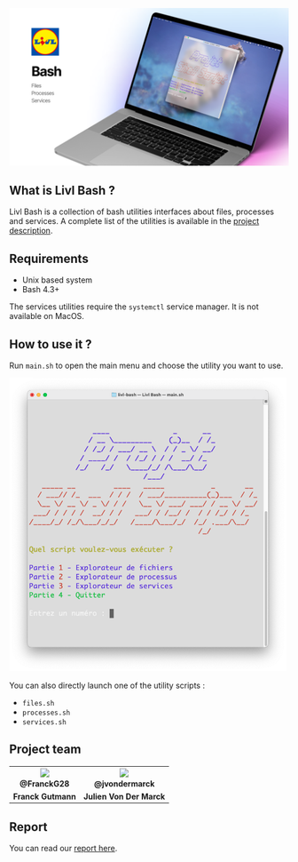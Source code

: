 ![Livl Bash](img/livl-bash.png)

## What is Livl Bash ?

Livl Bash is a collection of bash utilities interfaces about files, processes and services.
A complete list of the utilities is available in the [project description](PROJECT.md).

## Requirements

* Unix based system
* Bash 4.3+

The services utilities require the `systemctl` service manager. It is not available on MacOS.

## How to use it ?

Run `main.sh` to open the main menu and choose the utility you want to use.

<img src="img/main-menu.png" width="500" />

You can also directly launch one of the utility scripts :

* `files.sh`
* `processes.sh`
* `services.sh`

## Project team

<table align="center">
    <tr>
        <th><img src="https://avatars.githubusercontent.com/u/19238963?v=4?v=4?size=115" width="115"><br><strong>@FranckG28</strong></th>
        <th><img  src="https://avatars.githubusercontent.com/u/62793491?v=4?size=115" width="115"><br><strong>@jvondermarck</strong></th>
    </tr>
    <tr align="center">
        <td><b>Franck Gutmann</b></td>
        <td><b>Julien Von Der Marck</b></td>
  </tr>
</table>

## Report

You can read our [report here](report.md).